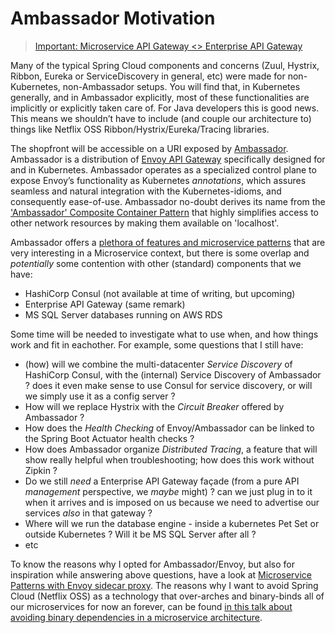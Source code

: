 # Ambassador Motivation

> [Important: Microservice API Gateway <> Enterprise API Gateway](https://www.getambassador.io/about/microservices-api-gateways)

Many of the typical Spring Cloud components and concerns (Zuul, Hystrix, Ribbon, Eureka or ServiceDiscovery in general, etc) were made for non-Kubernetes, non-Ambassador setups. 
You will find that, in Kubernetes generally, and in Ambassador explicitly, most of these functionalities are implicitly or explicitly taken care of. 
For Java developers this is good news. This means we shouldn’t have to include (and couple our architecture to) things like Netflix OSS Ribbon/Hystrix/Eureka/Tracing libraries.

The shopfront will be accessible on a URI exposed by [Ambassador](https://blog.getambassador.io/).
Ambassador is a distribution of [Envoy API Gateway](https://www.envoyproxy.io/docs/envoy/latest/intro/what_is_envoy) specifically designed for and in Kubernetes. 
Ambassador operates as a specialized control plane to expose Envoy’s functionality as Kubernetes *annotations*, which assures seamless and natural integration with the Kubernetes-idioms, and consequently ease-of-use.
Ambassador no-doubt derives its name from the ['Ambassador' Composite Container Pattern](https://kubernetes.io/blog/2015/06/the-distributed-system-toolkit-patterns/) that highly simplifies access to other network resources by making them available on 'localhost'.

Ambassador offers a [plethora of features and microservice patterns](https://www.envoyproxy.io/docs/envoy/latest/intro/arch_overview/arch_overview) that are very interesting in a Microservice context, but there is some overlap and *potentially* some contention with other (standard) components that we have:
* HashiCorp Consul (not available at time of writing, but upcoming)
* Enterprise API Gateway (same remark)
* MS SQL Server databases running on AWS RDS

Some time will be needed to investigate what to use when, and how things work and fit in eachother. 
For example, some questions that I still have:
* (how) will we combine the multi-datacenter *Service Discovery* of HashiCorp Consul, with the (internal) Service Discovery of Ambassador ? does it even make sense to use Consul for service discovery, or will we simply use it as a config server ?
* How will we replace Hystrix with the *Circuit Breaker* offered by Ambassador ? 
* How does the *Health Checking* of Envoy/Ambassador can be linked to the Spring Boot Actuator health checks ?
* How does Ambassador organize *Distributed Tracing*, a feature that will show really helpful when troubleshooting; how does this work without Zipkin ?
* Do we still *need* a Enterprise API Gateway façade (from a pure API *management* perspective, we *maybe* might) ? can we just plug in to it when it arrives and is imposed on us because we need to advertise our services *also* in that gateway ?
* Where will we run the database engine - inside a kubernetes Pet Set or outside Kubernetes ? Will it be MS SQL Server after all ? 
* etc

To know the reasons why I opted for Ambassador/Envoy, but also for inspiration while answering above questions, have a look at [Microservice Patterns with Envoy sidecar proxy](http://blog.christianposta.com/microservices/00-microservices-patterns-with-envoy-proxy-series/).
The reasons why I want to avoid Spring Cloud (Netflix OSS) as a technology that over-arches and binary-binds all of our microservices for now an forever, can be found [in this talk about avoiding binary dependencies in a microservice architecture](https://www.microservices.com/talks/dont-build-a-distributed-monolith/).
